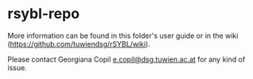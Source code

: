 rsybl-repo
==========

More information can be found in this folder's user guide or in the wiki (https://github.com/tuwiendsg/rSYBL/wiki).

Please contact Georgiana Copil e.copil@dsg.tuwien.ac.at for any kind of issue.
